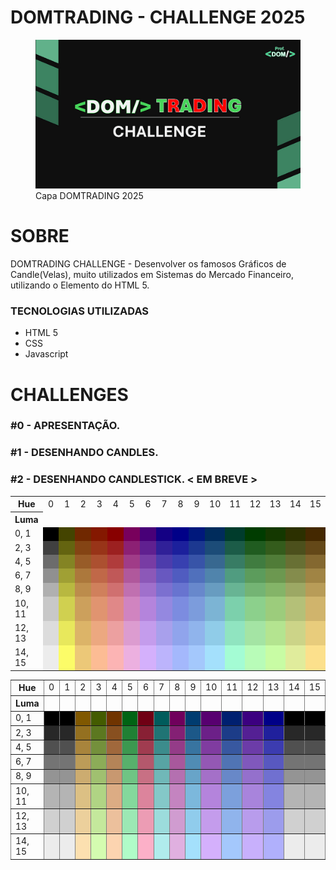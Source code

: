 # DOMTRADING - CHALLENGE 2025

<div>
<figure>
 <img src="assets/images/capadomtrading.jpg" alt="Capa DOMTRADING 2025">
 <figcaption>Capa DOMTRADING 2025</figcaption> 
</figure>
</div>

# SOBRE
DOMTRADING CHALLENGE - Desenvolver os famosos Gráficos de Candle(Velas), muito utilizados em Sistemas do Mercado Financeiro, utilizando o Elemento <canvas> do HTML 5.  

### TECNOLOGIAS UTILIZADAS
- HTML 5
- CSS
- Javascript

# CHALLENGES
 ### #0 - APRESENTAÇÃO.
 ### #1 - DESENHANDO CANDLES.
 ### #2 - DESENHANDO CANDLESTICK. < EM BREVE >

 <table class="wikitable">
<tbody><tr>
<th>Hue
</th>
<td style="width: 16px; text-align: center;">0
</td>
<td style="width: 16px; text-align: center;">1
</td>
<td style="width: 16px; text-align: center;">2
</td>
<td style="width: 16px; text-align: center;">3
</td>
<td style="width: 16px; text-align: center;">4
</td>
<td style="width: 16px; text-align: center;">5
</td>
<td style="width: 16px; text-align: center;">6
</td>
<td style="width: 16px; text-align: center;">7
</td>
<td style="width: 16px; text-align: center;">8
</td>
<td style="width: 16px; text-align: center;">9
</td>
<td>10
</td>
<td>11
</td>
<td>12
</td>
<td>13
</td>
<td>14
</td>
<td>15
</td></tr>
<tr>
<th>Luma
</th>
<td>
</td>
<td>
</td>
<td>
</td>
<td>
</td>
<td>
</td>
<td>
</td>
<td>
</td>
<td>
</td>
<td>
</td>
<td>
</td>
<td>
</td>
<td>
</td>
<td>
</td>
<td>
</td>
<td>
</td>
<td>
</td></tr>
<tr>
<td>0, 1
</td>
<td style="color:white; background:#000;">
</td>
<td style="color:white; background:#440;">
</td>
<td style="color:white; background:#702800;">
</td>
<td style="color:white; background:#841800;">
</td>
<td style="color:white; background:#880000;">
</td>
<td style="color:white; background:#78005c;">
</td>
<td style="color:white; background:#480078;">
</td>
<td style="color:white; background:#140084;">
</td>
<td style="color:white; background:#000088;">
</td>
<td style="color:white; background:#00187c;">
</td>
<td style="color:white; background:#002c5c;">
</td>
<td style="color:white; background:#003c2c;">
</td>
<td style="color:white; background:#003c00;">
</td>
<td style="color:white; background:#143800;">
</td>
<td style="color:white; background:#2c3000;">
</td>
<td style="color:white; background:#442800;">
</td></tr>
<tr>
<td>2, 3
</td>
<td style="color:white; background:#404040;">
</td>
<td style="color:white; background:#646410;">
</td>
<td style="color:white; background:#844414;">
</td>
<td style="color:white; background:#983418;">
</td>
<td style="color:white; background:#9c2020;">
</td>
<td style="color:white; background:#8c2074;">
</td>
<td style="color:white; background:#602090;">
</td>
<td style="color:white; background:#302098;">
</td>
<td style="color:white; background:#1c209c;">
</td>
<td style="color:white; background:#1c3890;">
</td>
<td style="color:white; background:#1c4c78;">
</td>
<td style="color:white; background:#1c5c48;">
</td>
<td style="color:white; background:#205c20;">
</td>
<td style="color:white; background:#345c1c;">
</td>
<td style="color:white; background:#4c501c;">
</td>
<td style="color:white; background:#644818;">
</td></tr>
<tr>
<td>4, 5
</td>
<td style="color:white; background:#6c6c6c;">
</td>
<td style="color:white; background:#848424;">
</td>
<td style="color:white; background:#985c28;">
</td>
<td style="color:white; background:#ac5030;">
</td>
<td style="color:white; background:#b03c3c;">
</td>
<td style="color:white; background:#a03c88;">
</td>
<td style="color:white; background:#783ca4;">
</td>
<td style="color:white; background:#4c3cac;">
</td>
<td style="color:white; background:#3840b0;">
</td>
<td style="color:white; background:#3854a8;">
</td>
<td style="color:white; background:#386890;">
</td>
<td style="color:white; background:#387c64;">
</td>
<td style="color:white; background:#407c40;">
</td>
<td style="color:white; background:#507c38;">
</td>
<td style="color:white; background:#687034;">
</td>
<td style="color:white; background:#846830;">
</td></tr>
<tr>
<td>6, 7
</td>
<td style="color:white; background:#909090;">
</td>
<td style="color:white; background:#a0a034;">
</td>
<td style="color:white; background:#ac783c;">
</td>
<td style="color:white; background:#c06848;">
</td>
<td style="color:white; background:#c05858;">
</td>
<td style="color:white; background:#b0589c;">
</td>
<td style="color:white; background:#8c58b8;">
</td>
<td style="color:white; background:#6858c0;">
</td>
<td style="color:white; background:#505cc0;">
</td>
<td style="color:white; background:#5070bc;">
</td>
<td style="color:white; background:#5084ac;">
</td>
<td style="color:white; background:#509c80;">
</td>
<td style="color:white; background:#5c9c5c;">
</td>
<td style="color:white; background:#6c9850;">
</td>
<td style="color:white; background:#848c4c;">
</td>
<td style="color:white; background:#a08444;">
</td></tr>
<tr>
<td>8, 9
</td>
<td style="color:white; background:#b0b0b0;">
</td>
<td style="color:white; background:#b8b840;">
</td>
<td style="color:white; background:#bc8c4c;">
</td>
<td style="color:white; background:#d0805c;">
</td>
<td style="color:white; background:#d07070;">
</td>
<td style="color:white; background:#c070b0;">
</td>
<td style="color:white; background:#a070cc;">
</td>
<td style="color:white; background:#7c70d0;">
</td>
<td style="color:white; background:#6874d0;">
</td>
<td style="color:white; background:#6888cc;">
</td>
<td style="color:white; background:#689cc0;">
</td>
<td style="color:white; background:#68b494;">
</td>
<td style="color:white; background:#74b474;">
</td>
<td style="color:white; background:#84b468;">
</td>
<td style="color:white; background:#9ca864;">
</td>
<td style="color:white; background:#b89c58;">
</td></tr>
<tr>
<td>10, 11
</td>
<td style="color:white; background:#c8c8c8;">
</td>
<td style="color:white; background:#d0d050;">
</td>
<td style="color:white; background:#cca05c;">
</td>
<td style="color:white; background:#e09470;">
</td>
<td style="color:white; background:#e08888;">
</td>
<td style="color:white; background:#d084c0;">
</td>
<td style="color:white; background:#b484dc;">
</td>
<td style="color:white; background:#9488e0;">
</td>
<td style="color:white; background:#7c8ce0;">
</td>
<td style="color:white; background:#7c9cdc;">
</td>
<td style="color:white; background:#7cb4d4;">
</td>
<td style="color:white; background:#7cd0ac;">
</td>
<td style="color:white; background:#8cd08c;">
</td>
<td style="color:white; background:#9ccc7c;">
</td>
<td style="color:white; background:#b4c078;">
</td>
<td style="color:white; background:#d0b46c;">
</td></tr>
<tr>
<td>12, 13
</td>
<td style="color:white; background:#dcdcdc;">
</td>
<td style="color:white; background:#e8e85c;">
</td>
<td style="color:white; background:#dcb468;">
</td>
<td style="color:white; background:#eca880;">
</td>
<td style="color:white; background:#eca0a0;">
</td>
<td style="color:white; background:#dc9cd0;">
</td>
<td style="color:white; background:#c49cec;">
</td>
<td style="color:white; background:#a8a0ec;">
</td>
<td style="color:white; background:#90a4ec;">
</td>
<td style="color:white; background:#90b4ec;">
</td>
<td style="color:white; background:#90cce8;">
</td>
<td style="color:white; background:#90e4c0;">
</td>
<td style="color:white; background:#a4e4a4;">
</td>
<td style="color:white; background:#b4e490;">
</td>
<td style="color:white; background:#ccd488;">
</td>
<td style="color:white; background:#e8cc7c;">
</td></tr>
<tr>
<td>14, 15
</td>
<td style="color:white; background:#ececec;">
</td>
<td style="color:white; background:#fcfc68;">
</td>
<td style="color:white; background:#ecc878;">
</td>
<td style="color:white; background:#fcbc94;">
</td>
<td style="color:white; background:#fcb4b4;">
</td>
<td style="color:white; background:#ecb0e0;">
</td>
<td style="color:white; background:#d4b0fc;">
</td>
<td style="color:white; background:#bcb4fc;">
</td>
<td style="color:white; background:#a4b8fc;">
</td>
<td style="color:white; background:#a4c8fc;">
</td>
<td style="color:white; background:#a4e0fc;">
</td>
<td style="color:white; background:#a4fcd4;">
</td>
<td style="color:white; background:#b8fcb8;">
</td>
<td style="color:white; background:#c8fca4;">
</td>
<td style="color:white; background:#e0ec9c;">
</td>
<td style="color:white; background:#fce08c;">
</td></tr></tbody></table>

<table class="wikitable" style="border-style: none" border="1" cellpadding="5">
<tbody><tr>
<th>Hue
</th>
<td style="width: 16px; text-align: center;">0
</td>
<td style="width: 16px; text-align: center;">1
</td>
<td style="width: 16px; text-align: center;">2
</td>
<td style="width: 16px; text-align: center;">3
</td>
<td style="width: 16px; text-align: center;">4
</td>
<td style="width: 16px; text-align: center;">5
</td>
<td style="width: 16px; text-align: center;">6
</td>
<td style="width: 16px; text-align: center;">7
</td>
<td style="width: 16px; text-align: center;">8
</td>
<td style="width: 16px; text-align: center;">9
</td>
<td>10
</td>
<td>11
</td>
<td>12
</td>
<td>13
</td>
<td>14
</td>
<td>15
</td></tr>
<tr>
<th>Luma
</th>
<td>
</td>
<td>
</td>
<td>
</td>
<td>
</td>
<td>
</td>
<td>
</td>
<td>
</td>
<td>
</td>
<td>
</td>
<td>
</td>
<td>
</td>
<td>
</td>
<td>
</td>
<td>
</td>
<td>
</td>
<td>
</td></tr>
<tr>
<td>0, 1
</td>
<td style="color:white; background:#000;">
</td>
<td style="color:white; background:#000;">
</td>
<td style="color:white; background:#805800;">
</td>
<td style="color:white; background:#445c00;">
</td>
<td style="color:white; background:#703400;">
</td>
<td style="color:white; background:#006414;">
</td>
<td style="color:white; background:#700014;">
</td>
<td style="color:white; background:#005c5c;">
</td>
<td style="color:white; background:#70005c;">
</td>
<td style="color:white; background:#003c70;">
</td>
<td style="color:white; background:#580070;">
</td>
<td style="color:white; background:#002070;">
</td>
<td style="color:white; background:#3c0080;">
</td>
<td style="color:white; background:#000088;">
</td>
<td style="color:white; background:#000;">
</td>
<td style="color:white; background:#000;">
</td></tr>
<tr>
<td>2, 3
</td>
<td style="color:white; background:#282828;">
</td>
<td style="color:white; background:#282828;">
</td>
<td style="color:white; background:#947020;">
</td>
<td style="color:white; background:#5c7820;">
</td>
<td style="color:white; background:#885020;">
</td>
<td style="color:white; background:#208034;">
</td>
<td style="color:white; background:#882034;">
</td>
<td style="color:white; background:#207474;">
</td>
<td style="color:white; background:#842074;">
</td>
<td style="color:white; background:#1c5888;">
</td>
<td style="color:white; background:#6c2088;">
</td>
<td style="color:white; background:#1c3c88;">
</td>
<td style="color:white; background:#542094;">
</td>
<td style="color:white; background:#20209c;">
</td>
<td style="color:white; background:#282828;">
</td>
<td style="color:white; background:#282828;">
</td></tr>
<tr>
<td>4, 5
</td>
<td style="color:white; background:#505050;">
</td>
<td style="color:white; background:#505050;">
</td>
<td style="color:white; background:#a8843c;">
</td>
<td style="color:white; background:#74903c;">
</td>
<td style="color:white; background:#a0683c;">
</td>
<td style="color:white; background:#3c9850;">
</td>
<td style="color:white; background:#a03c50;">
</td>
<td style="color:white; background:#3c8c8c;">
</td>
<td style="color:white; background:#943c88;">
</td>
<td style="color:white; background:#3874a0;">
</td>
<td style="color:white; background:#803ca0;">
</td>
<td style="color:white; background:#3858a0;">
</td>
<td style="color:white; background:#6c3ca8;">
</td>
<td style="color:white; background:#3c3cb0;">
</td>
<td style="color:white; background:#505050;">
</td>
<td style="color:white; background:#505050;">
</td></tr>
<tr>
<td>6, 7
</td>
<td style="color:white; background:#747474;">
</td>
<td style="color:white; background:#747474;">
</td>
<td style="color:white; background:#bc9c58;">
</td>
<td style="color:white; background:#8cac58;">
</td>
<td style="color:white; background:#b48458;">
</td>
<td style="color:white; background:#58b06c;">
</td>
<td style="color:white; background:#b4586c;">
</td>
<td style="color:white; background:#58a4a4;">
</td>
<td style="color:white; background:#a8589c;">
</td>
<td style="color:white; background:#508cb4;">
</td>
<td style="color:white; background:#9458b4;">
</td>
<td style="color:white; background:#5074b4;">
</td>
<td style="color:white; background:#8058bc;">
</td>
<td style="color:white; background:#5858c0;">
</td>
<td style="color:white; background:#747474;">
</td>
<td style="color:white; background:#747474;">
</td></tr>
<tr>
<td>8, 9
</td>
<td style="color:white; background:#949494;">
</td>
<td style="color:white; background:#949494;">
</td>
<td style="color:white; background:#ccac70;">
</td>
<td style="color:white; background:#a0c070;">
</td>
<td style="color:white; background:#c89870;">
</td>
<td style="color:white; background:#70c484;">
</td>
<td style="color:white; background:#c87084;">
</td>
<td style="color:white; background:#70b8b8;">
</td>
<td style="color:white; background:#b470b0;">
</td>
<td style="color:white; background:#68a4c8;">
</td>
<td style="color:white; background:#a470c8;">
</td>
<td style="color:white; background:#6888c8;">
</td>
<td style="color:white; background:#9470cc;">
</td>
<td style="color:white; background:#7070d0;">
</td>
<td style="color:white; background:#949494;">
</td>
<td style="color:white; background:#949494;">
</td></tr>
<tr>
<td>10, 11
</td>
<td style="color:white; background:#b4b4b4;">
</td>
<td style="color:white; background:#b4b4b4;">
</td>
<td style="color:white; background:#dcc084;">
</td>
<td style="color:white; background:#b0d484;">
</td>
<td style="color:white; background:#dcac84;">
</td>
<td style="color:white; background:#84d89c;">
</td>
<td style="color:white; background:#dc849c;">
</td>
<td style="color:white; background:#84c8c8;">
</td>
<td style="color:white; background:#c484c0;">
</td>
<td style="color:white; background:#7cb8dc;">
</td>
<td style="color:white; background:#b484dc;">
</td>
<td style="color:white; background:#7ca0dc;">
</td>
<td style="color:white; background:#a884dc;">
</td>
<td style="color:white; background:#8484e0;">
</td>
<td style="color:white; background:#b4b4b4;">
</td>
<td style="color:white; background:#b4b4b4;">
</td></tr>
<tr>
<td>12, 13
</td>
<td style="color:white; background:#d0d0d0;">
</td>
<td style="color:white; background:#d0d0d0;">
</td>
<td style="color:white; background:#ecd09c;">
</td>
<td style="color:white; background:#c4e89c;">
</td>
<td style="color:white; background:#ecc09c;">
</td>
<td style="color:white; background:#9ce8b4;">
</td>
<td style="color:white; background:#ec9cb4;">
</td>
<td style="color:white; background:#9cdcdc;">
</td>
<td style="color:white; background:#d09cd0;">
</td>
<td style="color:white; background:#90ccec;">
</td>
<td style="color:white; background:#c49cec;">
</td>
<td style="color:white; background:#90b4ec;">
</td>
<td style="color:white; background:#b89cec;">
</td>
<td style="color:white; background:#9c9cec;">
</td>
<td style="color:white; background:#d0d0d0;">
</td>
<td style="color:white; background:#d0d0d0;">
</td></tr>
<tr>
<td>14, 15
</td>
<td style="color:white; background:#ececec;">
</td>
<td style="color:white; background:#ececec;">
</td>
<td style="color:white; background:#fce0b0;">
</td>
<td style="color:white; background:#d4fcb0;">
</td>
<td style="color:white; background:#fcd4b0;">
</td>
<td style="color:white; background:#b0fcc8;">
</td>
<td style="color:white; background:#fcb0c8;">
</td>
<td style="color:white; background:#b0ecec;">
</td>
<td style="color:white; background:#e0b0e0;">
</td>
<td style="color:white; background:#a4e0fc;">
</td>
<td style="color:white; background:#d4b0fc;">
</td>
<td style="color:white; background:#a4c8fc;">
</td>
<td style="color:white; background:#c8b0fc;">
</td>
<td style="color:white; background:#b0b0fc;">
</td>
<td style="color:white; background:#ececec;">
</td>
<td style="color:white; background:#ececec;">
</td></tr></tbody></table>
   